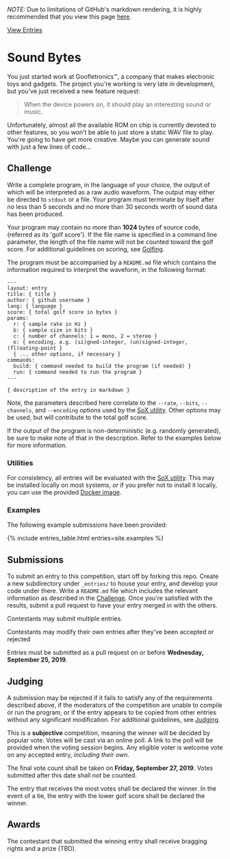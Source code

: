 <div class="ghp-hide">
  <em>NOTE:</em> Due to limitations of GitHub's markdown rendering, it is 
  highly recommended that you view this page 
  <a href="https://coding-competitions.github.io/sound-bytes/">here</a>.
</div>

[View Entries](Entries.md)

# Sound Bytes

You just started work at Goofletronics™, a company that makes electronic toys and 
gadgets. The project you're working is very late in development, but you've just 
received a new feature request:

>  When the device powers on, it should play an interesting sound or music.

Unfortunately, almost all the available ROM on chip is currently devoted to 
other features, so you won't be able to just store a static WAV file to play. 
You're going to have get more creative. Maybe you can generate sound with just 
a few lines of code…

## Challenge

Write a complete program, in the language of your choice, the output of which
will be interpreted as a raw audio waveform. The output may either be directed
to `stdout` or a file. Your program must terminate by itself after no less than
5 seconds and no more than 30 seconds worth of sound data has been produced.

Your program may contain no more than **1024** bytes of source code, (referred
as its 'golf score'). If the file name is specified in a command line
parameter, the length of the file name will not be counted toward the golf
score. For additional guidelines on scoring, see [Golfing](Golfing.md).

The program must be accompanied by a `README.md` file which contains the 
information required to interpret the waveform, in the following format:

    ---
    layout: entry
    title: { title }
    author: { github username }
    lang: { language }
    score: { total golf score in bytes }
    params:
      r: { sample rate in Hz }
      b: { sample size in bits }
      c: { number of channels: 1 = mono, 2 = stereo }
      e: { encoding, e.g. (si)gned-integer, (un)signed-integer, (fl)oating-point }
      { ... other options, if necessary }
    commands:
      build: { command needed to build the program (if needed) }
      run: { command needed to run the program }
    ---

    { description of the entry in markdown }

Note, the parameters described here correlate to the `--rate`, `--bits`,
`--channels`, and `--encoding` options used by the [SoX utility][SoX]. Other
options may be used, but will contribute to the total golf score.

If the output of the program is non-deterministic (e.g. randomly generated), 
be sure to make note of that in the description. Refer to the examples below 
for more information.

### Utilities

For consistency, all entries will be evaluated with the 
[SoX utility][SoX]. This may be installed locally on 
most systems, *or* if you prefer not to install it locally, you can use the 
provided [Docker image](util/sox/README.md).

### Examples

The following example submissions have been provided:

{% include entries_table.html entries=site.examples %}

## Submissions

To submit an entry to this competition, start off by forking this repo. Create 
a new subdirectory under `_entries/` to house your entry, and develop your 
code under there. Write a `README.md` file which includes the relevant 
information as described in the [Challenge](#Challenge). Once you're satisfied 
with the results, submit a pull request to have your entry merged in with the 
others.

Contestants may submit multiple entries.

Contestants may modify their own entries after they've been accepted or
rejected

Entries must be submitted as a pull request on or before
**Wednesday, September 25, 2019**.

## Judging

A submission may be rejected if it fails to satisfy any of the requirements 
described above, if the moderators of the competition are unable to compile or 
run the program, or if the entry appears to be copied from other entries 
without any significant modification. For additional guidelines, see 
[Judging](Judging.md).

This is a **subjective** competition, meaning the winner will be decided by 
popular vote. Votes will be cast via an online poll. A link to the poll will be
provided when the voting session begins. Any eligible voter is welcome vote on
any accepted entry, *including their own*.

The final vote count shall be taken on **Friday, September 27, 2019**. Votes
submitted after this date shall not be counted.

The entry that receives the most votes shall be declared the winner. In the 
event of a tie, the entry with the lower golf score shall be declared the 
winner.

## Awards

The contestant that submitted the winning entry shall receive bragging rights
and a prize (TBD).

 [SoX]: http://sox.sourceforge.net/
